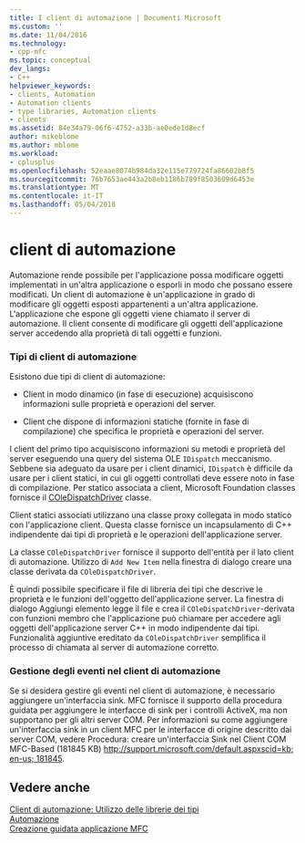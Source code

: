 ```yaml
---
title: I client di automazione | Documenti Microsoft
ms.custom: ''
ms.date: 11/04/2016
ms.technology:
- cpp-mfc
ms.topic: conceptual
dev_langs:
- C++
helpviewer_keywords:
- clients, Automation
- Automation clients
- type libraries, Automation clients
- clients
ms.assetid: 84e34a79-06f6-4752-a33b-ae0ede1d8ecf
author: mikeblome
ms.author: mblome
ms.workload:
- cplusplus
ms.openlocfilehash: 52eaae8074b984da32e115e779724fa86602b8f5
ms.sourcegitcommit: 76b7653ae443a2b8eb1186b789f8503609d6453e
ms.translationtype: MT
ms.contentlocale: it-IT
ms.lasthandoff: 05/04/2018
---
```

# <a name="automation-clients"></a>client di automazione
Automazione rende possibile per l'applicazione possa modificare oggetti implementati in un'altra applicazione o esporli in modo che possano essere modificati. Un client di automazione è un'applicazione in grado di modificare gli oggetti esposti appartenenti a un'altra applicazione. L'applicazione che espone gli oggetti viene chiamato il server di automazione. Il client consente di modificare gli oggetti dell'applicazione server accedendo alla proprietà di tali oggetti e funzioni.  
  
### <a name="types-of-automation-clients"></a>Tipi di client di automazione  
 Esistono due tipi di client di automazione:  
  
-   Client in modo dinamico (in fase di esecuzione) acquisiscono informazioni sulle proprietà e operazioni del server.  
  
-   Client che dispone di informazioni statiche (fornite in fase di compilazione) che specifica le proprietà e operazioni del server.  
  
 I client del primo tipo acquisiscono informazioni su metodi e proprietà del server eseguendo una query del sistema OLE `IDispatch` meccanismo. Sebbene sia adeguato da usare per i client dinamici, `IDispatch` è difficile da usare per i client statici, in cui gli oggetti controllati deve essere noto in fase di compilazione. Per statico associata a client, Microsoft Foundation classes fornisce il [COleDispatchDriver](../mfc/reference/coledispatchdriver-class.md) classe.  
  
 Client statici associati utilizzano una classe proxy collegata in modo statico con l'applicazione client. Questa classe fornisce un incapsulamento di C++ indipendente dai tipi di proprietà e le operazioni dell'applicazione server.  
  
 La classe `COleDispatchDriver` fornisce il supporto dell'entità per il lato client di automazione. Utilizzo di `Add New Item` nella finestra di dialogo creare una classe derivata da `COleDispatchDriver`.  
  
 È quindi possibile specificare il file di libreria dei tipi che descrive le proprietà e le funzioni dell'oggetto dell'applicazione server. La finestra di dialogo Aggiungi elemento legge il file e crea il `COleDispatchDriver`-derivata con funzioni membro che l'applicazione può chiamare per accedere agli oggetti dell'applicazione server C++ in modo indipendente dai tipi. Funzionalità aggiuntive ereditato da `COleDispatchDriver` semplifica il processo di chiamata al server di automazione corretto.  
  
### <a name="handling-events-in-automation-clients"></a>Gestione degli eventi nel client di automazione  
 Se si desidera gestire gli eventi nel client di automazione, è necessario aggiungere un'interfaccia sink. MFC fornisce il supporto della procedura guidata per aggiungere le interfacce di sink per i controlli ActiveX, ma non supportano per gli altri server COM. Per informazioni su come aggiungere un'interfaccia sink in un client MFC per le interfacce di origine descritto dai server COM, vedere Procedura: creare un'interfaccia Sink nel Client COM MFC-Based (181845 KB) [ http://support.microsoft.com/default.aspxscid=kb; en-us; 181845](http://support.microsoft.com/default.aspxscid=kb;en-us;181845).  
  
## <a name="see-also"></a>Vedere anche  
 [Client di automazione: Utilizzo delle librerie dei tipi](../mfc/automation-clients-using-type-libraries.md)   
 [Automazione](../mfc/automation.md)   
 [Creazione guidata applicazione MFC](../mfc/reference/mfc-application-wizard.md)

